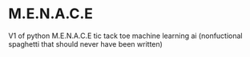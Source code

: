# M.E.N.A.C.E
V1 of python M.E.N.A.C.E tic tack toe machine learning ai 
(nonfuctional spaghetti that should never have been written)
